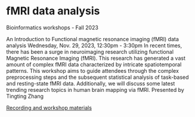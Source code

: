 # fMRI data analysis


Bioinformatics workshops - Fall 2023

An Introduction to Functional magnetic resonance imaging (fMRI) data analysis
Wednesday, Nov. 29, 2023, 12:30pm - 3:30pm
In recent times, there has been a surge in neuroimaging research utilizing functional Magnetic Resonance Imaging (fMRI). This research has generated a vast amount of complex fMRI data characterized by intricate spatiotemporal patterns. This workshop aims to guide attendees through the complex preprocessing steps and the subsequent statistical analysis of task-based and resting-state fMRI data. Additionally, we will discuss some latest trending research topics in human brain mapping via fMRI. Presented by Tingting Zhang

[Recording and workshop materials](https://pitt-my.sharepoint.com/:f:/g/personal/fangping_pitt_edu/EtkD0nfB95FIgb54K43BzM0BmBL7XyXFp5y7mXtLiHsGYQ)
